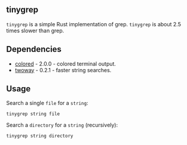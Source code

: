 ## tinygrep

`tinygrep` is a simple Rust implementation of grep. `tinygrep` is about 2.5 times slower than grep.

## Dependencies

- [colored](https://crates.io/crates/colored) - 2.0.0 - colored terminal output.
- [twoway](https://crates.io/crates/twoway) - 0.2.1 - faster string searches.

## Usage

Search a single `file` for a `string`:  

`tinygrep string file`  

Search a `directory` for a `string` (recursively):  

`tinygrep string directory`
